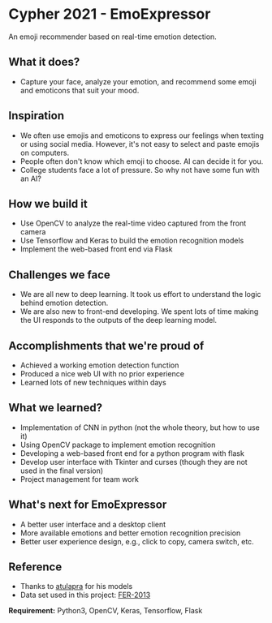 # Cypher 2021 - EmoExpressor

An emoji recommender based on real-time emotion detection.  

## What it does?  
- Capture your face, analyze your emotion, and recommend some emoji and emoticons that suit your mood.  

## Inspiration  
- We often use emojis and emoticons to express our feelings when texting or using social media. However, it's not easy to select and paste emojis on computers.
- People often don't know which emoji to choose. AI can decide it for you.  
- College students face a lot of pressure. So why not have some fun with an AI?  

## How we build it
- Use OpenCV to analyze the real-time video captured from the front camera
- Use Tensorflow and Keras to build the emotion recognition models
- Implement the web-based front end via Flask

## Challenges we face  
- We are all new to deep learning. It took us effort to understand the logic behind emotion detection.  
- We are also new to front-end developing. We spent lots of time making the UI responds to the outputs of the deep learning model.  

## Accomplishments that we're proud of
- Achieved a working emotion detection function
- Produced a nice web UI with no prior experience
- Learned lots of new techniques within days

## What we learned?  
- Implementation of CNN in python (not the whole theory, but how to use it)  
- Using OpenCV package to implement emotion recognition  
- Developing a web-based front end for a python program with flask  
- Develop user interface with Tkinter and curses (though they are not used in the final version)  
- Project management for team work

## What's next for EmoExpressor
- A better user interface and a desktop client
- More available emotions and better emotion recognition precision
- Better user experience design, e.g., click to copy, camera switch, etc.

## Reference
- Thanks to [atulapra](https://github.com/atulapra/Emotion-detection) for his models
- Data set used in this project: [FER-2013](https://www.kaggle.com/deadskull7/fer2013)


**Requirement:** Python3, OpenCV, Keras, Tensorflow, Flask
